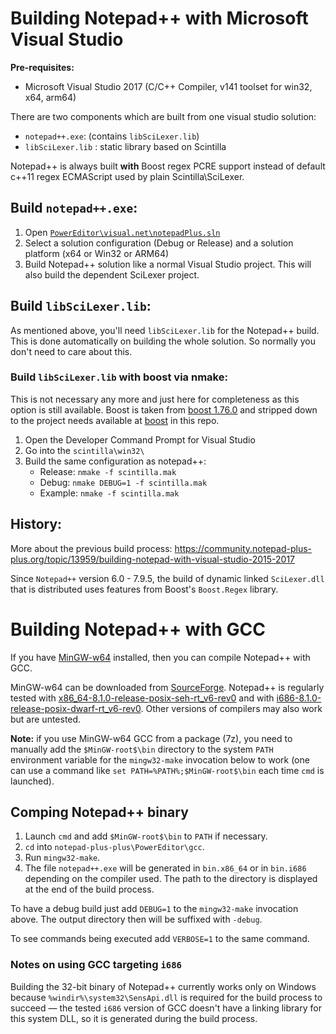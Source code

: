 # Building Notepad++ with Microsoft Visual Studio

**Pre-requisites:**

 - Microsoft Visual Studio 2017 (C/C++ Compiler, v141 toolset for win32, x64, arm64)

There are two components which are built from one visual studio solution:

 - `notepad++.exe`: (contains `libSciLexer.lib`)
 - `libSciLexer.lib` : static library based on Scintilla

Notepad++ is always built **with** Boost regex PCRE support instead of default c++11 regex ECMAScript used by plain Scintilla\SciLexer.

## Build `notepad++.exe`:

 1. Open [`PowerEditor\visual.net\notepadPlus.sln`](https://github.com/notepad-plus-plus/notepad-plus-plus/blob/master/PowerEditor/visual.net/notepadPlus.sln)
 2. Select a solution configuration (Debug or Release) and a solution platform (x64 or Win32 or ARM64)
 3. Build Notepad++ solution like a normal Visual Studio project. This will also build the dependent SciLexer project.

## Build `libSciLexer.lib`:

As mentioned above, you'll need `libSciLexer.lib` for the Notepad++ build. This is done automatically on building the whole solution. So normally you don't need to care about this.

### Build `libSciLexer.lib` with boost via nmake:

This is not necessary any more and just here for completeness as this option is still available.
Boost is taken from [boost 1.76.0](https://www.boost.org/users/history/version_1_76_0.html) and stripped down to the project needs available at [boost](https://github.com/notepad-plus-plus/notepad-plus-plus/tree/master/boostregex/boost) in this repo.

1. Open the Developer Command Prompt for Visual Studio
2. Go into the `scintilla\win32\`
3. Build the same configuration as notepad++:
   - Release: `nmake -f scintilla.mak`
   - Debug: `nmake DEBUG=1 -f scintilla.mak`
   - Example:
   `nmake -f scintilla.mak`

## History:
More about the previous build process: https://community.notepad-plus-plus.org/topic/13959/building-notepad-with-visual-studio-2015-2017

Since `Notepad++` version 6.0 - 7.9.5, the build of dynamic linked `SciLexer.dll` that is distributed
uses features from Boost's `Boost.Regex` library.

# Building Notepad++ with GCC

If you have [MinGW-w64](https://mingw-w64.org/doku.php/start) installed, then you can compile Notepad++ with GCC.

MinGW-w64 can be downloaded from [SourceForge](https://sourceforge.net/projects/mingw-w64/files/). Notepad++ is regularly tested with [x86_64-8.1.0-release-posix-seh-rt_v6-rev0](https://sourceforge.net/projects/mingw-w64/files/Toolchains%20targetting%20Win64/Personal%20Builds/mingw-builds/8.1.0/threads-posix/seh/x86_64-8.1.0-release-posix-seh-rt_v6-rev0.7z) and with [i686-8.1.0-release-posix-dwarf-rt_v6-rev0](https://sourceforge.net/projects/mingw-w64/files/Toolchains%20targetting%20Win32/Personal%20Builds/mingw-builds/8.1.0/threads-posix/dwarf/i686-8.1.0-release-posix-dwarf-rt_v6-rev0.7z). Other versions of compilers may also work but are untested.

**Note:** if you use MinGW-w64 GCC from a package (7z), you need to manually add the `$MinGW-root$\bin` directory to the system `PATH` environment variable for the `mingw32-make` invocation below to work (one can use a command like `set PATH=%PATH%;$MinGW-root$\bin` each time `cmd` is launched).

## Comping Notepad++ binary

1. Launch `cmd` and add `$MinGW-root$\bin` to `PATH` if necessary.
2. `cd` into `notepad-plus-plus\PowerEditor\gcc`.
3. Run `mingw32-make`.
4. The file `notepad++.exe` will be generated in `bin.x86_64` or in `bin.i686` depending on the compiler used. The path to the directory is displayed at the end of the build process.

To have a debug build just add `DEBUG=1` to the `mingw32-make` invocation above. The output directory then will be suffixed with `-debug`.

To see commands being executed add `VERBOSE=1` to the same command.

### Notes on using GCC targeting `i686`

Building the 32-bit binary of Notepad++ currently works only on Windows because `%windir%\system32\SensApi.dll` is required for the build process to succeed — the tested `i686` version of GCC doesn't have a linking library for this system DLL, so it is generated during the build process.
